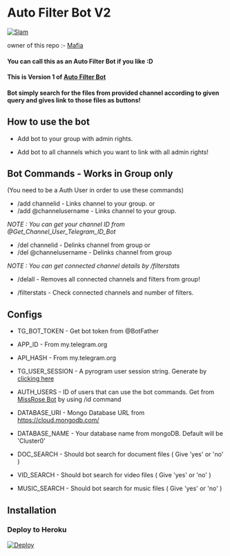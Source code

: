 # Auto Filter Bot V2

[![Slam](https://telegra.ph/file/3075c1d69201094cfb6f8.jpg)](https://t.me/akalankanime)

owner of this repo :- [Mafia](https://github.com/Mafia58)

#### You can call this as an Auto Filter Bot if you like :D
#### This is Version 1 of [Auto Filter Bot](https://github.com/Mafia58/Auto-Filer-Bot)
#### Bot simply search for the files from provided channel according to given query and gives link to those files as buttons!

## How to use the bot
* Add bot to your group with admin rights.

* Add bot to all channels which you want to link with all admin rights!

## Bot Commands - Works in Group only

(You need to be a Auth User in order to use these commands)

* /add channelid  -  Links channel to your group.
or
* /add @channelusername - Links channel to your group.

<i>NOTE : You can get your channel ID from @Get_Channel_User_Telegram_ID_Bot </i>


* /del channelid  -  Delinks channel from group
or
* /del @channelusername  -  Delinks channel from group

<i>NOTE : You can get connected channel details by /filterstats </i>


* /delall  -  Removes all connected channels and filters from group!

* /filterstats  -  Check connected channels and number of filters.
## Configs

* TG_BOT_TOKEN  - Get bot token from @BotFather

* APP_ID        - From my.telegram.org

* API_HASH      - From my.telegram.org

* TG_USER_SESSION  - A pyrogram user session string. Generate by [clicking here](https://replit.com/@akalankanime/String-Gen)

* AUTH_USERS  - ID of users that can use the bot commands. Get from [MissRose Bot](https://telegram.dog/MissRose_bot) by using /id command

* DATABASE_URI  - Mongo Database URL from https://cloud.mongodb.com/

* DATABASE_NAME  - Your database name from mongoDB. Default will be 'Cluster0'

* DOC_SEARCH  - Should bot search for document files ( Give 'yes' or 'no' )

* VID_SEARCH  - Should bot search for video files ( Give 'yes' or 'no' )

* MUSIC_SEARCH  - Should bot search for music files ( Give 'yes' or 'no' )
## Installation

### Deploy to Heroku
[![Deploy](https://www.herokucdn.com/deploy/button.svg)](https://heroku.com/deploy?template=https://github.com/Mafia58/Auto-Filer-Bot)

